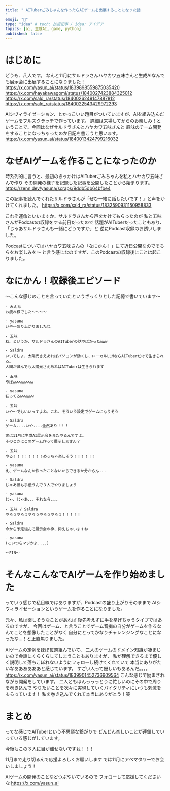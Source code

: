 ```yaml
---
title: " AITuberごみちゃんを作ったらAIゲームを出展することになった話
"
emoji: "🏰"
type: "idea" # tech: 技術記事 / idea: アイデア
topics: [ai, 生成AI, game, python]
published: false
---
```


# はじめに
どうも、凡人です。
なんと11月にサルドラさんハヤカワ五味さんと生成AIなんでも展示会に出展することになりました！
https://x.com/yasun_ai/status/1839898559875035420
https://x.com/hayakawagomi/status/1840027423884325012
https://x.com/sald_ra/status/1840026249147887812
https://x.com/sald_ra/status/1840022543429972293


AIシヴィライゼーション、とかっこいい題目がついていますが、AIを組み込んだゲームをフルスクラッチで作っています。
詳細は来場してからのお楽しみ！ということで、今回はなぜサルドラさんとハヤカワ五味さんと
趣味のチーム開発をすることになっちゃったのか日記を書こうと思います。
https://x.com/yasun_ai/status/1840013424799216032


# なぜAIゲームを作ることになったのか
時系列的に言うと、最初のきっかけはAITuberごみちゃんを私とハヤカワ五味さんで作り
その開発の様子を記録した記事を公開したことから始まります。
https://zenn.dev/yasuna/scraps/9ddb5db64bfbe4

この記事を読んでくれたサルドラさんが「ぜひ一緒に話したいです！」と声をかけてくれました。
https://x.com/sald_ra/status/1832590931150958833

これぞ運命といいますか、サルドラさんから声をかけてもらったのが
私と五味さんがPodcastの収録をする前日だったので
話題がAITuberだったこともあり、「じゃあサルドラさんも一緒にどうですか」と
逆にPodcast収録のお誘いしました。

Podcastについてはハヤカワ五味さんの「なにかん！」にて近日公開なのでそちらをお楽しみを〜
と言う感じなのですが、このPodcastの収録後にことは起こりました。

# なにかん！収録後エピソード

〜こんな感じのことを言っていたというざっくりとした記憶で書いています〜

```
- みんな
お疲れ様でした〜〜〜〜

- yasuna
いや〜盛り上がりましたね

- 五味
ね、というか、サルドラさんのAITuberの話やばかったwww

- Saldra
いいでしょ、太陽光さえあればパソコンが動くし、ローカルLLMならAITuberだけで生きられる。
人間が滅んでも太陽光さえあればAITuberは生きられます

- 五味
やばwwwwwwwww

- yasuna
狂ってるwwwwww

- 五味
いや〜でもいいっすよね、これ、そういう設定でゲームになりそう

- Saldra
ゲーム....いや....全然あり！！！

実は11月に生成AI展示会をまたやるんですよ。
そのときにこのゲーム作って展示しません？

- 五味
やる！！！！！！！！めっちゃ楽しそう！！！！！！

- yasuna
え、ゲームなんか作ったことないからできるか分からん...

- Saldra
じゃあ僕も手伝うんで３人でやりましょう

- yasuna
じゃ、じゃあ、、、それなら、、、、

- 五味 / Saldra
やろうやろうやろうやろうやろう！！！！！

- Saldra
今から予定組んで展示会の枠、抑えちゃいますね

- yasuna
(こいつらマジかよ....)

〜FIN〜
```

# そんなこんなでAIゲームを作り始めました

っていう感じで私目線ではありますが、Podcastの盛り上がりそのままで
AIシヴィライゼーションというゲームを作ることになりました。

元々、私は楽しそうなことがあれば
後先考えずに手を挙げちゃうタイプではあるのですが、
今回はゲーム、と言うことでゲーム音痴の自分がゲームを作るなんてことを想像したことがなく
自分にとってかなりチャレンジングなことになったな...！と正直焦りました。

AIゲームの定例をほぼ毎週組んでいて、
二人のゲームのドメイン知識が凄まじいので会話にくらくらしてしまうこともありますが、
私が理解できるまで優しく説明して落ちこぼれないようにフォローし続けてくれていて
本当にありがたいなああああああと感じています。
すごい人って優しいもあるんだ。。。。
https://x.com/yasun_ai/status/1839901452736909564
こんな感じで励まされながら開発をしています。
二人ともほんっっっとうに忙しいのにその中で周りを巻き込んで
やりたいことを次々に実現していくバイタリティにいつも刺激をもらっています！
私を巻き込んでくれて本当にありがとう！笑

# まとめ
ってな感じでAITuberという不思議な繋がりで
どんどん楽しいことが連鎖していっている感じがしています。

今後もこの３人に目が離せないですね！！！

11月まで走り切るんで応援よろしくお願いします
では11月にアベマタワーでお会いしましょう！

AIゲームの開発のことなどつぶやいているので
フォローして応援してくださいな
https://x.com/yasun_ai
